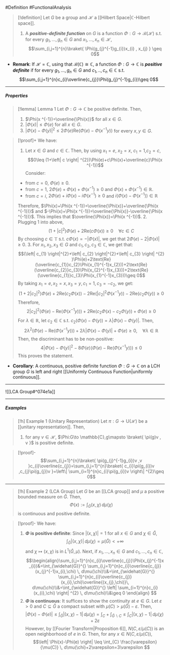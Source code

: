 #Definition #FunctionalAnalysis 

> [!definition]
> Let $G$ be a group and $\mathcal{H}$ a [[Hilbert Space|$\mathbb{C}$-Hilbert space]]. 
> 1. A ***positive-definite function*** on $G$ is a function $\Phi:G\to \mathcal{B}(\mathcal{H})$ s.t. for every $g_{1},\dots,g_{n}\in G$ and $x_{1},\dots,x_{n}\in \mathcal{H}$, $$\sum_{i,j=1}^{n}\braket{ \Phi(g_{j}^{-1}g_{i})x_{i} , x_{j} } \geq 0$$
- **Remark**: If $\mathcal{H}=\mathbb{C}$, using that $\mathcal{B}(\mathbb{C})\cong \mathbb{C}$, a function $\Phi:G\to \mathbb{C}$ is ***positive definite*** if for every $g_{1},\dots,g_{n}\in G$ and $c_{1},..,c_{n}\in \mathbb{C}$ s.t. $$\sum_{i,j=1}^{n}c_{i}\overline{c_{j}}\Phi(g_{j}^{-1}g_{i})\geq 0$$
---
##### Properties

> [!lemma] Lemma 1
> Let $\Phi:G\to \mathbb{C}$ be positive definite. Then,
> 1. $\Phi(x ^{-1})=\overline{\Phi(x)}$ for all $x\in G$.
> 2. $\left| \Phi(x) \right|\leq \Phi(e)$ for all $x\in G$.
> 3. $\left| \Phi(x)-\Phi(y) \right|^{2}\leq 2\Phi(e)\text{Re}(\Phi(e)-\Phi(x  ^{-1}y))$ for every $x,y\in G$.

> [!proof]+
> We have:
> 1. Let $x\in G$ and $c\in \mathbb{C}$. Then, by using $x_{1}=e$, $x_{2}=x$, $c_{1}=1$,$c_{2}=c$, $$0\leq (1+\left| c \right| ^{2})\Phi(e)+c\Phi(x)+\overline{c}\Phi(x ^{-1})$$Consider:
> 	- from $c=0$, $\Phi(e)\geq 0$.
> 	- from $c=1$, $2\Phi(e)+\Phi(x)+\Phi(x ^{-1})\geq 0$ and $\Phi(x)+\Phi(x ^{-1})\in \mathbb{R}$.
> 	- from $c=i$, $2\Phi(e)+i\Phi(x)-i\Phi(x ^{-1})\geq 0$ and $i(\Phi(x)-\Phi(x ^{-1}))\in \mathbb{R}$
> 	
> 	Therefore, $\Phi(x)+\Phi(x ^{-1})=\overline{\Phi(x)}+\overline{\Phi(x ^{-1})}$ and $-\Phi(x)+\Phi(x ^{-1})=\overline{\Phi(x)}-\overline{\Phi(x ^{-1})}$. This implies that $\overline{\Phi(x)}=\Phi(x ^{-1})$. 
> 2. Plugging 1 into above, $$(1+\left| c \right| ^{2})\Phi(e)+2\text{Re}(c\Phi(x))\geq0\quad \forall c\in C$$By choosing $c\in \mathbb{T}$ s.t. $c\Phi(x)=-\left| \Phi(x) \right|$, we get that $2\Phi(e)-2\left| \Phi(x) \right|\geq 0$.
> 3. For $x_{1},x_{2},x_{3}\in G$ and $c_{1},c_{2},c_{3}\in \mathbb{C}$, we get that: $$(\left| c_{1} \right|^{2}+\left| c_{2} \right|^{2}+\left| c_{3} \right| ^{2}  )\Phi(e)+2\text{Re}(\overline{c_{1}}c_{2}\Phi(x_{1}^{-1}x_{2}))+2\text{Re}(\overline{c_{2}}c_{3}\Phi(x_{2}^{-1}x_{3}))+2\text{Re}(\overline{c_{1}}c_{3}\Phi(x_{1}^{-1}x_{3}))\geq 0$$By taking $x_{1}=e,x_{2}=x,x_{3}=y,c_{1}=1,c_{3}=-c_{2}$, we get: $$(1+2\left| c_{2} \right| ^{2})\Phi(e)+2\text{Re}(c_{2}\Phi(x))-2\text{Re}(\left| c_{2} \right| ^{2}\Phi(x  ^{-1}y))-2\text{Re}(c_{2}\Phi(y))\geq 0$$Therefore, $$2\left| c_{2} \right| ^2(\Phi(e)-\text{Re}(\Phi(x  ^{-1}y)))+2\text{Re}(c_{2}\Phi(x)-c_{2}\Phi(y))+\Phi(e)\geq 0$$For $\lambda\in \mathbb{R}$, let $c_{2}\in \mathbb{C}$ s.t. $c_{2}(\Phi(x)-\Phi(y))=\lambda \left| \Phi(x)-\Phi(y) \right|$. Then, $$2\lambda^{2}(\Phi(e)-\text{Re}(\Phi(x ^{-1} y)))+2\lambda \left| \Phi(x)-\Phi(y) \right| +\Phi(e)\geq 0,\quad \forall \lambda\in \mathbb{R}$$Then, the discriminant has to be non-positive: $$4\left| \Phi(x)-\Phi(y) \right| ^{2}-8\Phi(e)(\Phi(e)-\text{Re}(\Phi(x ^{-1}y)))\leq 0$$This proves the statement.
- **Corollary**: A continuous, positive definite function $\Phi:G\to \mathbb{C}$ on a LCH group $G$ is left and right [[Uniformly Continuous Function|uniformly continuous]].
---
![[LCA Group#^074e1a]]

---
##### Examples
> [!h] Example 1 (Unitary Representation)
> Let $\pi:G\to \text{U}(\mathcal{H})$ be a [[unitary representation]]. Then, 
> 1. for any $v\in \mathcal{H}$, $\Phi:G\to \mathbb{C},g\mapsto \braket{ \pi(g)v , v }$ is positive definite.

> [!proof]-
> $$\sum_{i,j=1}^{n}\braket{ \pi(g_{j}^{-1}g_{i})v ,v  }c_{i}\overline{c_{j}}=\sum_{i,j=1}^{n}\braket{ c_{i}\pi(g_{i})v ,c_{j}\pi(g_{j})v  }=\left\| \sum_{i=1}^{n}c_{i}\pi(g_{i})v \right\| ^{2}\geq 0$$
---
> [!h] Example 2 (LCA Group)
> Let $G$ be an [[LCA group]] and $\mu$ a positive bounded measure on $\widehat{G}$. Then, $$\Phi(x):=\int_{\widehat{G}}^{}(x,\chi)  \, d\mu(\chi) $$is continuous and positive definite.

> [!proof]-
> We have:
> 1. **$\Phi$ is positive definite**:
>    Since $\left| (x,\chi) \right|=1$ for all $x\in G$ and $\chi\in \widehat{G}$, $$\int_{\widehat{G}}^{} \left| (x,\chi) \right|  \, d\mu(\chi)=\mu(\widehat{G})<+\infty $$and $\chi\mapsto (x,\chi)$ is in $L^1(\widehat{G},\mu)$. Next, if $x_{1},\dots,x_{n}\in G$ and $c_{1},\dots,c_{n}\in \mathbb{C}$, $$\begin{align}\sum_{i,j=1}^{n}c_{i}\overline{c_{j}}\Phi(x_{j}^{-1}x_{i})&=\int_{\widehat{G}}^{} \sum_{i,j=1}^{n}c_{i}\overline{c_{j}}(x_{j}^{-1}x_{i},\chi) \, d\mu(\chi)\\&=\int_{\widehat{G}}^{} \sum_{i,j=1}^{n}c_{i}\overline{c_{j}} (x_{i},\chi)\overline{(x_{j},\chi)}\, d\mu(\chi)\\&=\int_{\widehat{G}}^{} \left| \sum_{i=1}^{n}c_{i}(x_{i},\chi) \right| ^{2} \, d\mu(\chi)\\&\geq 0 \end{align} $$
> 2. **$\Phi$ is continuous**:
>    It suffices to show the continuity at $e\in G$. Let $\varepsilon>0$ and $C\subseteq \widehat{G}$ a compact subset with $\mu(C)>\mu(\widehat{G})-\varepsilon$. Then, $$\left| \Phi(x)-\Phi(e) \right| \leq \int_{\widehat{G}}^{} \left| (x,\chi)-1 \right|  \, d\mu(\chi) = \int_{C}^{} +\int_{\widehat{G} \backslash C} \leq \int_{C}\left| (x,\chi)-1 \right|   \, d\mu(\chi) +2\varepsilon $$However, by [[Fourier Transform|Proposition 6]], $N(C,\varepsilon / \mu(C))$ is an open neighborhood of $e$ in $G$. Then, for any $x\in N(C, \varepsilon / \mu(C))$, $$\left| \Phi(x)-\Phi(e) \right| \leq \int_{C} \frac{\varepsilon}{\mu(C)}  \, d\mu(\chi)+2\varepsilon=3\varepsilon $$